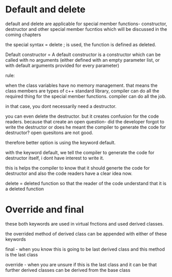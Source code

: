 # Default and delete

default and delete are applicable for special member functions- constructor, destructor and other special member fucntios which will be discussed in the coming chapters

the special syntax = delete ; is used, the function is defined as deleted.


Default constructor = A default constructor is a constructor which can be called with no arguments (either defined with an empty parameter list, or with default arguments provided for every parameter)



rule:

when the class variables have no memory management. that means
the class members are types of c++ standard library,
compiler can do all the required thing for the special member functions.
compiler can do all the job.

in that case, you dont necessarily need a destructor.
 
you can even delete the destructor. but it creates confusion for the code readers. because that create an open question- did the developer forgot to write the destructor or does he meant the compiler to generate the code for destructor? open quesitons are not good.

therefore better option is using the keyword default.

with the keyword default, we tell the compiler to generate the code for destructor itself, i dont have interest to write it.

this is helps the compiler to know that it should generte the code for destructor and also the code readers have a clear idea now.

delete = deleted function
so that the reader of the code understand that it is a deleted function

# Override and final

these both keywords are used in virtual fnctions and used derived classes.

the overrided method of derived class can be appended with either of these keywords

final - when you know this is going to be last derived class and this method is the last class

override - when you are unsure if this is the last class and it can be that further derived classes can be derived from the base class
